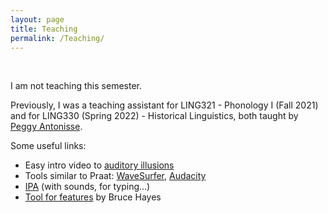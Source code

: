 ```yaml
---
layout: page
title: Teaching
permalink: /Teaching/
---
```

<br>

I am not teaching this semester.

Previously, I was a teaching assistant for LING321 - Phonology I (Fall 2021) and for LING330 (Spring 2022) - Historical Linguistics, both taught by [Peggy Antonisse](https://blog.umd.edu/peggyantonisse/).

Some useful links: 

* Easy intro video to [auditory illusions](https://www.youtube.com/watch?v=KP9HFcK6YOM)
* Tools similar to Praat: [WaveSurfer](https://sourceforge.net/projects/wavesurfer/), [Audacity](https://www.audacityteam.org/)
* [IPA](https://www.internationalphoneticalphabet.org/) (with sounds, for typing...)
* [Tool for features](https://linguistics.ucla.edu/people/hayes/120a/Pheatures/) by Bruce Hayes